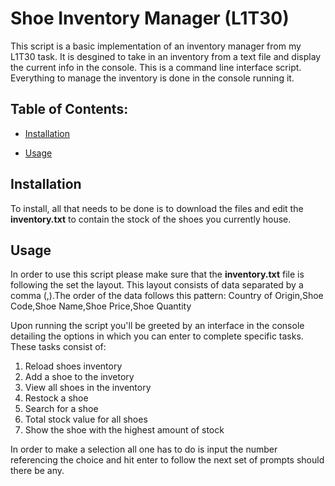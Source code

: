 # Shoe Inventory Manager (L1T30)
This script is a basic implementation of an inventory manager from my L1T30 task. It is desgined to take in an inventory from a text file and display the current info in the console.
This is a command line interface script. Everything to manage the inventory is done in the console running it.

## Table of Contents:
* [Installation](https://github.com/BotEthan/L3T06/#installation)

* [Usage](https://github.com/BotEthan/L3T06/#usage)


## Installation
To install, all that needs to be done is to download the files and edit the **inventory.txt** to contain the stock of the shoes you currently house.

## Usage
In order to use this script please make sure that the **inventory.txt** file is following the set the layout. This layout consists of data separated by a comma (,).The order of the data follows this pattern:
Country of Origin,Shoe Code,Shoe Name,Shoe Price,Shoe Quantity

Upon running the script you'll be greeted by an interface in the console detailing the options in which you can enter to complete specific tasks. These tasks consist of:
1. Reload shoes inventory
2. Add a shoe to the invetory
3. View all shoes in the inventory
4. Restock a shoe
5. Search for a shoe
6. Total stock value for all shoes
7. Show the shoe with the highest amount of stock

In order to make a selection all one has to do is input the number referencing the choice and hit enter to follow the next set of prompts should there be any.

